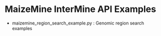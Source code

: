 # MaizeMine InterMine API Examples

* maizemine_region_search_example.py : Genomic region search examples
